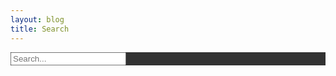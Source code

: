 ```yaml
---
layout: blog
title: Search
---
```


<div class="jumbotron" style="background:rgb(0,0,0,0.8)!important">
    <div class="input-group input-group-lg">
       <input type="text" class="form-control" id="inputDefault" placeholder="Search..." aria-describedby="sizing-addon1">
   </div> 
</div>
<br/>
<br/>
<ol id="results-container">
<ol> 

  <!-- script pointing to search.js -->
  <script src="{{ site.baseurl }}/assets/js/search.js"></script>

  <script>
  var sjs = SimpleJekyllSearch({
    searchInput: document.getElementById('inputDefault'),
    resultsContainer: document.getElementById('results-container'),
    json: '{{ site.baseurl }}/search.json'
  })
  </script>
